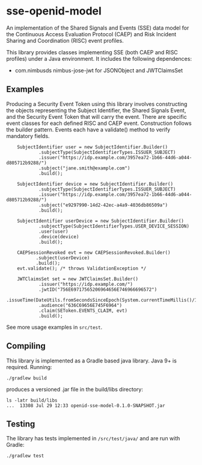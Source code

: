 # sse-openid-model

An implementation of the Shared Signals and Events (SSE) data model for the Continuous 
Access Evaluation Protocol (CAEP) and Risk Incident Sharing and Coordination (RISC) event profiles.

This library provides classes implementing SSE (both CAEP and RISC profiles) under
a Java environment. It includes the following dependences:

- com.nimbusds nimbus-jose-jwt for JSONObject and JWTClaimsSet

 
## Examples

Producing a Security Event Token using this library involves constructing the objects
representing the Subject Identifier, the Shared Signals Event, and the Security 
Event Token that will carry the event.  There are specific event classes for each defined RISC and CAEP event.
Construction follows the builder pattern. Events each have a validate() method to verify mandatory fields. 

        SubjectIdentifier user = new SubjectIdentifier.Builder()
                .subjectType(SubjectIdentifierTypes.ISSUER_SUBJECT)
                .issuer("https://idp.example.com/3957ea72-1b66-44d6-a044-d805712b9288/")
                .subject("jane.smith@example.com")
                .build();

        SubjectIdentifier device = new SubjectIdentifier.Builder()
                .subjectType(SubjectIdentifierTypes.ISSUER_SUBJECT)
                .issuer("https://idp.example.com/3957ea72-1b66-44d6-a044-d805712b9288/")
                .subject("e9297990-14d2-42ec-a4a9-4036db86509a")
                .build();

        SubjectIdentifier userDevice = new SubjectIdentifier.Builder()
                .subjectType(SubjectIdentifierTypes.USER_DEVICE_SESSION)
                .user(user)
                .device(device)
                .build();

        CAEPSessionRevoked evt = new CAEPSessionRevoked.Builder()
               .subject(userDevice)
               .build();
        evt.validate(); /* throws ValidationException */

        JWTClaimsSet set = new JWTClaimsSet.Builder()
                .issuer("https://idp.example.com/")
                .jwtID("756E69717565206964656E746966696572")
                .issueTime(DateUtils.fromSecondsSinceEpoch(System.currentTimeMillis()/1000))
                .audience("636C69656E745F6964")
                .claim(SEToken.EVENTS_CLAIM, evt)
                .build();

See more usage examples in `src/test`.

## Compiling
 
 This library is implemented as a Gradle based java library.  Java 9+ is required.  Running:
 
	./gradlew build

produces a versioned .jar file in the build/libs directory:

	ls -latr build/libs
	...  13308 Jul 29 12:33 openid-sse-model-0.1.0-SNAPSHOT.jar
	
## Testing 

The library has tests implemented in `/src/test/java/` and are run with Gradle:

	./gradlew test
